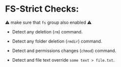 # FS-Strict Checks:

:warning: make sure that `fs` group also enabled :warning: 

* Detect any deletion (`rm`) command.

* Detect any folder deletion (`rmdir`) command.  

* Detect and permissions changes (`chmod`) command.

* Detect and file text override `some text > file.txt`.